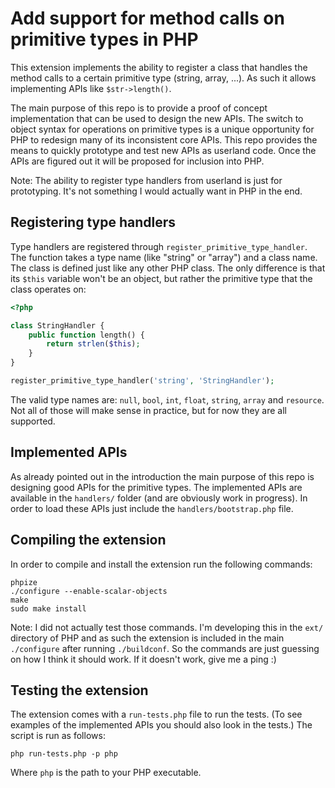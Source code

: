 Add support for method calls on primitive types in PHP
=====================================================

This extension implements the ability to register a class that handles the
method calls to a certain primitive type (string, array, ...). As such it
allows implementing APIs like `$str->length()`.

The main purpose of this repo is to provide a proof of concept implementation
that can be used to design the new APIs. The switch to object syntax for
operations on primitive types is a unique opportunity for PHP to redesign many
of its inconsistent core APIs. This repo provides the means to quickly
prototype and test new APIs as userland code. Once the APIs are figured out
it will be proposed for inclusion into PHP.

Note: The ability to register type handlers from userland is just for
prototyping. It's not something I would actually want in PHP in the end.

Registering type handlers
-------------------------

Type handlers are registered through `register_primitive_type_handler`. The
function takes a type name (like "string" or "array") and a class name. The
class is defined just like any other PHP class. The only difference is that
its `$this` variable won't be an object, but rather the primitive type that
the class operates on:

```php
<?php

class StringHandler {
    public function length() {
        return strlen($this);
    }
}

register_primitive_type_handler('string', 'StringHandler');
```

The valid type names are: `null`, `bool`, `int`, `float`, `string`, `array`
and `resource`. Not all of those will make sense in practice, but for now they
are all supported.

Implemented APIs
----------------

As already pointed out in the introduction the main purpose of this repo is
designing good APIs for the primitive types. The implemented APIs are available
in the `handlers/` folder (and are obviously work in progress). In order to
load these APIs just include the `handlers/bootstrap.php` file.

Compiling the extension
-----------------------

In order to compile and install the extension run the following commands:

    phpize
    ./configure --enable-scalar-objects
    make
    sudo make install

Note: I did not actually test those commands. I'm developing this in the `ext/`
directory of PHP and as such the extension is included in the main `./configure`
after running `./buildconf`. So the commands are just guessing on how I think
it should work. If it doesn't work, give me a ping :)

Testing the extension
---------------------

The extension comes with a `run-tests.php` file to run the tests. (To see
examples of the implemented APIs you should also look in the tests.) The
script is run as follows:

    php run-tests.php -p php

Where `php` is the path to your PHP executable.
